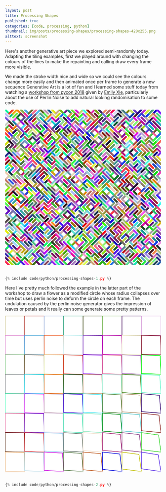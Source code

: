 ```yaml
---
layout: post
title: Processing Shapes
published: true
categories: [code, processing, python]
thumbnail: img/posts/processing-shapes/processing-shapes-420x255.png
alttext: screenshot
---
```


Here's another generative art piece we explored semi-randomly today. Adapting the tiling examples, first we played around with changing the 
colours of the lines to make the repainting and calling draw every frame more visible. 

We made the stroke width nice and wide so we could see the colours change more easily and then animated once per frame to generate a new sequence
Generative Art is a lot of fun and I learned some stuff today from watching a <a href="">workshop from pycon 2018</a> given by <a href="https://twitter.com/emilyxxie">Emily Xie</a>, 
particularly about the use of Perlin Noise to add natural looking randomisation to some code. 

![first](/img/posts/processing-shapes/processing-shapes-1.png)

```python

{% include code/python/processing-shapes-1.py %}

```


Here I've pretty much followed the example in the latter part of the workshop to draw a flower as a modified circle whose radius collapses over time but uses perlin noise to deform the 
circle on each frame. The undulation caused by the perlin noise generator gives the impression of leaves or petals and it really can some generate some pretty patterns.

![second](/img/posts/processing-shapes/processing-shapes-2.png)


```python

{% include code/python/processing-shapes-2.py %}

```


